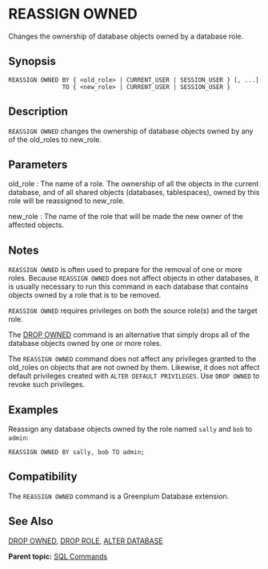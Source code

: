 # REASSIGN OWNED 

Changes the ownership of database objects owned by a database role.

## <a id="section2"></a>Synopsis 

``` {#sql_command_synopsis}
REASSIGN OWNED BY { <old_role> | CURRENT_USER | SESSION_USER } [, ...]
               TO { <new_role> | CURRENT_USER | SESSION_USER }
```

## <a id="section3"></a>Description 

`REASSIGN OWNED` changes the ownership of database objects owned by any of the old\_roles to new\_role.

## <a id="section4"></a>Parameters 

old\_role
:   The name of a role. The ownership of all the objects in the current database, and of all shared objects \(databases, tablespaces\), owned by this role will be reassigned to new\_role.

new\_role
:   The name of the role that will be made the new owner of the affected objects.

## <a id="section5"></a>Notes 

`REASSIGN OWNED` is often used to prepare for the removal of one or more roles. Because `REASSIGN OWNED` does not affect objects in other databases, it is usually necessary to run this command in each database that contains objects owned by a role that is to be removed.

`REASSIGN OWNED` requires privileges on both the source role\(s\) and the target role.

The [DROP OWNED](DROP_OWNED.html) command is an alternative that simply drops all of the database objects owned by one or more roles.

The `REASSIGN OWNED` command does not affect any privileges granted to the old\_roles on objects that are not owned by them. Likewise, it does not affect default privileges created with `ALTER DEFAULT PRIVILEGES`. Use `DROP OWNED` to revoke such privileges.

## <a id="section6"></a>Examples 

Reassign any database objects owned by the role named `sally` and `bob` to `admin`:

```
REASSIGN OWNED BY sally, bob TO admin;
```

## <a id="section7"></a>Compatibility 

The `REASSIGN OWNED` command is a Greenplum Database extension.

## <a id="section8"></a>See Also 

[DROP OWNED](DROP_OWNED.html), [DROP ROLE](DROP_ROLE.html), [ALTER DATABASE](ALTER_DATABASE.html)

**Parent topic:** [SQL Commands](../sql_commands/sql_ref.html)

